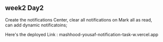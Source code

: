 ## week2 Day2

Create the notifications Center, clear all notifications on Mark all as read, can add dynamic notificatoins;

Here's the deployed Link : mashhood-yousaf-notification-task-w.vercel.app
